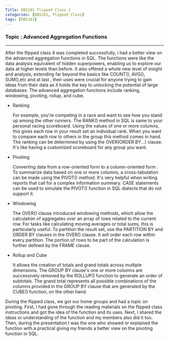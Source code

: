 ```yaml
---
Title: DBS101 Flipped Class 1
categories: [DBS101, Flipped_Class]
tags: [DBS101]
---
```


### Topic : Advanced Aggregation Functions

---

After the flipped class 4 was completed successfully, i had a better view on the advanced aggregation functions in SQL. The functions were like the data analysis equivalent of hidden superpowers, enabling us to explore our data at higher levels than before. It also offered  a whole new level of insight and analysis, extending far beyond the basics like COUNT(), AVG(), SUM(),etc and at last , their uses were crucial for anyone trying to gain ideas from their data as it holds the key to unlocking the potential of large databases. The advanced aggregation functions include ranking, windowing, pivoting, rollup, and cube.

- Ranking

  For example, you're competing in a race and want to see how you stand up among the other runners. The RANK() method in SQL is same to your personal racing scoreboard. Using the values of one or more columns, this gives each row in your result set an individual rank. When you want to compare each row to others in the group this method comes in hand. The ranking can be determined by using the OVER(ORDER BY...) clause. It's like having a customized scoreboard for any group you want.

- Pivoting

  Converting data from a row-oriented form to a column-oriented form . To summarize data based on one or more columns, a cross-tabulation can be made using the PIVOT() method. It's very helpful when writing reports that call for a complex information summary. CASE statements can be used to simulate the PIVOT() function in SQL dialects that do not support it.

- Windowing

  The OVER() clause introduced windowing methods, which allow the calculation of aggregates over an array of rows related to the current row. For tasks like calculating moving averages or total sums, this is particularly useful. To partition the result set, use the PARTITION BY and ORDER BY clauses in the OVER() clause. It will order each row within every partition. The portion of rows to be part of the calculation is further defined by the FRAME clause.

- Rollup and Cube
  
  It allows the creation of totals and grand totals across multiple dimensions. The GROUP BY clause's one or more columns are successively removed by the ROLLUP() function to generate an order of subtotals. The grand total represents all possible combinations of the columns provided in the GROUP BY clause that are generated by the CUBE() function, on the other hand.


During the flipped class, we got our home groups and had a topic on pivoting. First, I had gone through the reading materials on the flipped class instructions and got the idea of the function and its uses. Next, I shared the ideas or understanding of the function and my members also did it too. Then, during the presentation I was the one who showed or explained the function with a practical giving my friends a better view on the pivoting function in SQL.

